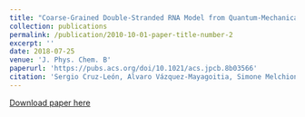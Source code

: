 ```yaml
---
title: "Coarse-Grained Double-Stranded RNA Model from Quantum-Mechanical Calculations"
collection: publications
permalink: /publication/2010-10-01-paper-title-number-2
excerpt: ''
date: 2018-07-25
venue: 'J. Phys. Chem. B'
paperurl: 'https://pubs.acs.org/doi/10.1021/acs.jpcb.8b03566'
citation: 'Sergio Cruz-León, Alvaro Vázquez-Mayagoitia, Simone Melchionna, Nadine Schwierz, and Maria Fyta*. (2010). &quot;Coarse-Grained Double-Stranded RNA Model from Quantum-Mechanical Calculations.&quot; <i>J. Phys. Chem. B</i>. <b>122</b>, 32, 7915-7928'
---
```



[Download paper here](https://pubs.acs.org/doi/10.1021/acs.jpcb.8b03566)

